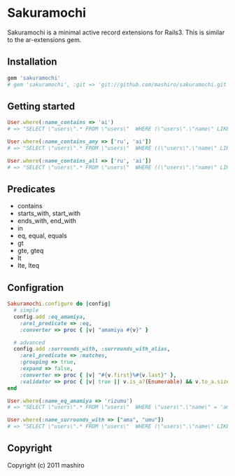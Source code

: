 # Sakuramochi

Sakuramochi is a minimal active record extensions for Rails3.
This is similar to the ar-extensions gem.

## Installation

```ruby
gem 'sakuramochi'
# gem 'sakuramochi', :git => 'git://github.com/mashiro/sakuramochi.git'
```

## Getting started

```ruby
User.where(:name_contains => 'ai')
# => "SELECT \"users\".* FROM \"users\"  WHERE (\"users\".\"name\" LIKE '%ai%')"

User.where(:name_contains_any => ['ru', 'ai'])
# => "SELECT \"users\".* FROM \"users\"  WHERE ((\"users\".\"name\" LIKE '%ru%' OR \"users\".\"name\" LIKE '%ai%'))"

User.where(:name_contains_all => ['ru', 'ai'])
# => "SELECT \"users\".* FROM \"users\"  WHERE ((\"users\".\"name\" LIKE '%ru%' AND \"users\".\"name\" LIKE '%ai%'))"
```

## Predicates

* contains
* starts_with, start_with
* ends_with, end_with
* in
* eq, equal, equals
* gt
* gte, gteq
* lt
* lte, lteq

## Configration

```ruby
Sakuramochi.configure do |config|
  # simple
  config.add :eq_amamiya,
    :arel_predicate => :eq,
    :converter => proc { |v| "amamiya #{v}" }

  # advanced
  config.add :surrounds_with, :surrounds_with_alias,
    :arel_predicate => :matches,
    :grouping => true,
    :expand => false,
    :converter => proc { |v| "#{v.first}%#{v.last}" },
    :validator => proc { |v| true || v.is_a?(Enumerable) && v.to_a.size == 2 }
end

User.where(:name_eq_amamiya => 'rizumu')
# => "SELECT \"users\".* FROM \"users\"  WHERE \"users\".\"name\" = 'amamiya rizumu'"

User.where(:name_surrounds_with => ["ama", "umu"])
# => "SELECT \"users\".* FROM \"users\"  WHERE (\"users\".\"name\" LIKE 'ama%umu')"
```

## Copyright

Copyright (c) 2011 mashiro


